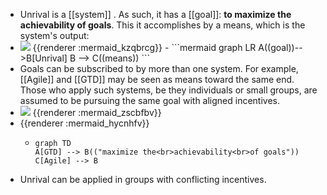 - Unrival is a [[system]] .  As such, it has a [[goal]]: **to maximize the achievability of goals**.  This it accomplishes by a means, which is the system's output:
- <img src="https://mermaid.ink/img/ICBncmFwaCBMUgogIEEoKGdvYWwpKS0tPkJbVW5yaXZhbF0KICBCIC0tPiBDKChtZWFucykpCg" />
  {{renderer :mermaid_kzqbrcg}}
	- ```mermaid 
	  graph LR
	    A((goal))-->B[Unrival]
	    B --> C((means))
	  ```
- Goals can be subscribed to by more than one system.  For example, [[Agile]] and [[GTD]] may be seen as means toward the same end.  Those who apply such systems, be they individuals or small groups, are assumed to be pursuing the same goal with aligned incentives.
- <img src="https://mermaid.ink/img/ICBncmFwaCBURApBW0dURF0gLS0-IEIoKCJtYXhpbWl6ZSB0aGU8YnI-YWNoaWV2YWJpbGl0eTxicj5vZiBnb2FscyIpKQpDW0FnaWxlXSAtLT4gQgo" />
  {{renderer :mermaid_zscbfbv}}
- {{renderer :mermaid_hycnhfv}}
	- ```mermaid 
	  graph TD
	  A[GTD] --> B(("maximize the<br>achievability<br>of goals"))
	  C[Agile] --> B
	  ```
- Unrival can be applied in groups with conflicting incentives.